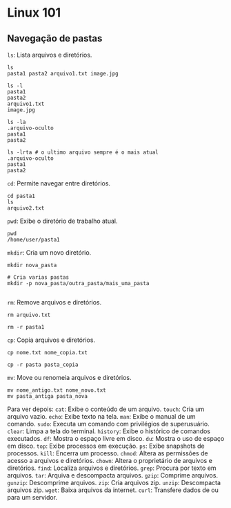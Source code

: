 # Linux 101


## Navegação de pastas

`ls`: Lista arquivos e diretórios.

```shell
ls
pasta1 pasta2 arquivo1.txt image.jpg

ls -l
pasta1
pasta2
arquivo1.txt
image.jpg

ls -la
.arquivo-oculto
pasta1
pasta2

ls -lrta # o ultimo arquivo sempre é o mais atual
.arquivo-oculto
pasta1
pasta2
```

`cd`: Permite navegar entre diretórios.

```shell
cd pasta1
ls
arquivo2.txt
```

`pwd`: Exibe o diretório de trabalho atual.

```shell
pwd
/home/user/pasta1
```

`mkdir`: Cria um novo diretório.

```shell
mkdir nova_pasta

# Cria varias pastas
mkdir -p nova_pasta/outra_pasta/mais_uma_pasta


```

`rm`: Remove arquivos e diretórios.

```shell
rm arquivo.txt

rm -r pasta1
``` 

`cp`: Copia arquivos e diretórios.

```shell
cp nome.txt nome_copia.txt

cp -r pasta pasta_copia
```

`mv`: Move ou renomeia arquivos e diretórios.

```shell
mv nome_antigo.txt nome_novo.txt
mv pasta_antiga pasta_nova
```



Para ver depois: 
`cat`: Exibe o conteúdo de um arquivo.
`touch`: Cria um arquivo vazio.
`echo`: Exibe texto na tela.
`man`: Exibe o manual de um comando.
`sudo`: Executa um comando com privilégios de superusuário.
`clear`: Limpa a tela do terminal.
`history`: Exibe o histórico de comandos executados.
`df`: Mostra o espaço livre em disco.
`du`: Mostra o uso de espaço em disco.
`top`: Exibe processos em execução.
`ps`: Exibe snapshots de processos.
`kill`: Encerra um processo.
`chmod`: Altera as permissões de acesso a arquivos e diretórios.
`chown`: Altera o proprietário de arquivos e diretórios.
`find`: Localiza arquivos e diretórios.
`grep`: Procura por texto em arquivos.
`tar`: Arquiva e descompacta arquivos.
`gzip`: Comprime arquivos.
`gunzip`: Descomprime arquivos.
`zip`: Cria arquivos zip.
`unzip`: Descompacta arquivos zip.
`wget`: Baixa arquivos da internet.
`curl`: Transfere dados de ou para um servidor.
